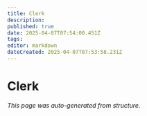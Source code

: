 ```yaml
---
title: Clerk
description: 
published: true
date: 2025-04-07T07:54:00.451Z
tags: 
editor: markdown
dateCreated: 2025-04-07T07:53:58.231Z
---
```


# Clerk

*This page was auto-generated from structure.*